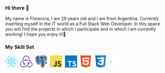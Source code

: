 ### Hi there 👋
My name is Florencia, I am 29 years old and I am from Argentina.
Currently inserting myself in the IT world as a Full Stack Web Developer. In this space you will find the projects in which I participate and in which I am currently working! I hope you enjoy it!🚀

### My Skill Set 
<img src = "https://github.com/devicons/devicon/blob/master/icons/react/react-original.svg" title= "React" width = "40" height = "40"/>&nbsp;
<img src = "https://github.com/devicons/devicon/blob/master/icons/redux/redux-original.svg" title= "Redux" width = "40" height = "40"/>&nbsp;
<img src = "https://github.com/devicons/devicon/blob/master/icons/postgresql/postgresql-original.svg" title= "PostgreSQL" width = "40" height = "40"/>&nbsp;
<img src = "https://github.com/devicons/devicon/blob/master/icons/javascript/javascript-original.svg" title= "JavaScript" width = "40" height = "40"/>&nbsp;
<img src = "https://github.com/devicons/devicon/blob/master/icons/typescript/typescript-original.svg" title= "TypeScript" width = "40" height = "40"/>&nbsp;
<img src = "https://github.com/devicons/devicon/blob/master/icons/html5/html5-original.svg" width = "40" title= "HTML" height = "40"/>&nbsp;
<img src = "https://github.com/devicons/devicon/blob/master/icons/css3/css3-original.svg" width = "40" title= "CSS" height = "40"/>&nbsp;
<img src = "https://github.com/devicons/devicon/blob/master/icons/tailwindcss/tailwindcss-original-wordmark.svg" title= "Tailwind CSS" width = "40" height = "40"/>&nbsp;
<!--
**fpongetti/fpongetti** is a ✨ _special_ ✨ repository because its `README.md` (this file) appears on your GitHub profile.

Here are some ideas to get you started:

- 🔭 I’m currently working on ...
- 🌱 I’m currently learning ...
- 👯 I’m looking to collaborate on ...
- 🤔 I’m looking for help with ...
- 💬 Ask me about ...
- 📫 How to reach me: ...
- 😄 Pronouns: ...
- ⚡ Fun fact: ...
-->
